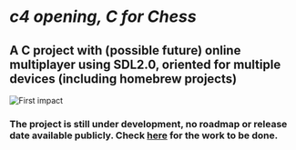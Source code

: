 # *c4 opening, C for Chess*

## A C project with (possible future) online multiplayer using SDL2.0, oriented for multiple devices (including homebrew projects)

![First impact](https://i.ibb.co/HgwvmXb/Cattura.png)


### The project is still under development, no roadmap or release date available publicly. Check [here](https://github.com/richardwaifro/c4chess/projects/1) for the work to be done.
